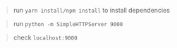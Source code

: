 
> run `yarn install/npm install` to install dependencies

>run `python -m SimpleHTTPServer 9000`

> check `localhost:9000`